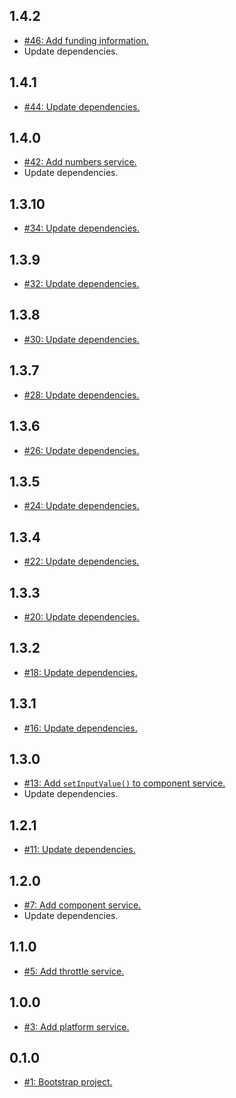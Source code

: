 ## 1.4.2
* [#46: Add funding information.](https://github.com/haensl/services/issues/46)
* Update dependencies.

## 1.4.1
* [#44: Update dependencies.](https://github.com/haensl/services/issues/44)

## 1.4.0
* [#42: Add numbers service.](https://github.com/haensl/services/issues/42)
* Update dependencies.

## 1.3.10
* [#34: Update dependencies.](https://github.com/haensl/services/issues/34)

## 1.3.9
* [#32: Update dependencies.](https://github.com/haensl/services/issues/32)

## 1.3.8
* [#30: Update dependencies.](https://github.com/haensl/services/issues/30)

## 1.3.7
* [#28: Update dependencies.](https://github.com/haensl/services/issues/28)

## 1.3.6
* [#26: Update dependencies.](https://github.com/haensl/services/issues/26)

## 1.3.5
* [#24: Update dependencies.](https://github.com/haensl/services/issues/24)

## 1.3.4
* [#22: Update dependencies.](https://github.com/haensl/services/issues/22)

## 1.3.3
* [#20: Update dependencies.](https://github.com/haensl/services/issues/20)

## 1.3.2
* [#18: Update dependencies.](https://github.com/haensl/services/issues/18)

## 1.3.1
* [#16: Update dependencies.](https://github.com/haensl/services/issues/16)

## 1.3.0
* [#13: Add `setInputValue()` to component service.](https://github.com/haensl/services/issues/13)
* Update dependencies.

## 1.2.1
* [#11: Update dependencies.](https://github.com/haensl/services/issues/11)

## 1.2.0
* [#7: Add component service.](https://github.com/haensl/services/issues/7)
* Update dependencies.

## 1.1.0
* [#5: Add throttle service.](https://github.com/haensl/services/issues/5)

## 1.0.0
* [#3: Add platform service.](https://github.com/haensl/services/issues/3)

## 0.1.0
* [#1: Bootstrap project.](https://github.com/haensl/services/issues/1)
